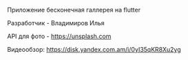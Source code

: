 Приложение бесконечная галлерея на flutter

Разработчик - Владимиров Илья

API для фото - https://unsplash.com

Видеообзор:
https://disk.yandex.com.am/i/0yI35qKR8Xu2yg
